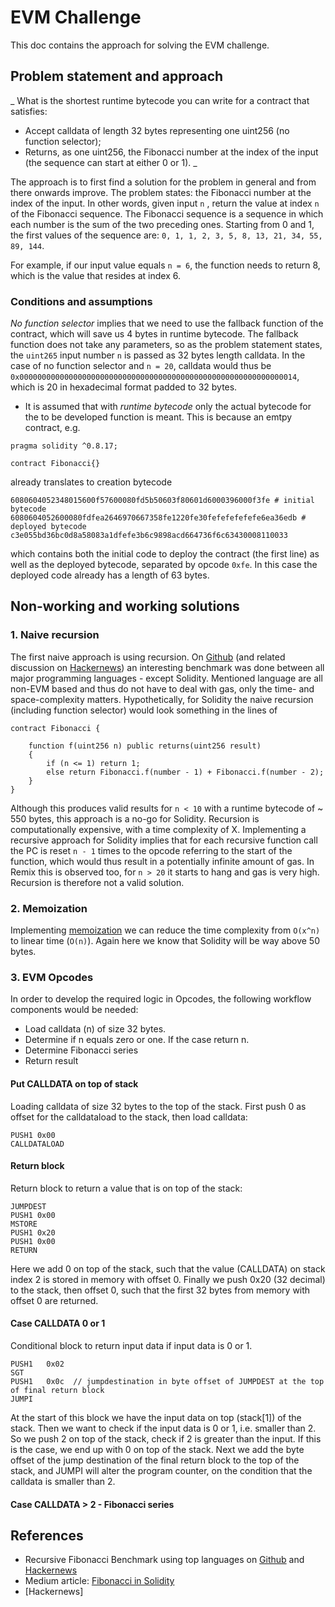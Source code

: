 # EVM Challenge

This doc contains the approach for solving the EVM challenge.

## Problem statement and approach
_
What is the shortest runtime bytecode you can write for a contract that satisfies:
- Accept calldata of length 32 bytes representing one uint256 (no function selector);
- Returns, as one uint256, the Fibonacci number at the index of the input (the sequence can start at either 0 or 1).
_

The approach is to first find a solution for the problem in general and from there onwards improve. The problem states: the Fibonacci number at the index of the input. In other words, given input `n` , return the value at index `n` of the Fibonacci sequence. The Fibonacci sequence 
is a sequence in which each number is the sum of the two preceding ones. Starting from 0 and 1, the first values of the sequence are:
`0, 1, 1, 2, 3, 5, 8, 13, 21, 34, 55, 89, 144`.

For example, if our input value equals `n = 6`, the function needs to return 8, which is the value that resides at index 6.

### Conditions and assumptions
_No function selector_ implies that we need to use the fallback function of the contract, which will save us 4 bytes in runtime bytecode. The fallback function does not take any parameters, so as the problem statement states, the `uint265` input number `n` is passed as 32 bytes length calldata. In the case of no function selector and `n = 20`, calldata would thus be
`0x00000000000000000000000000000000000000000000000000000000000014`, which is 20 in hexadecimal format padded to 32 bytes. 

- It is assumed that with _runtime bytecode_ only the actual bytecode for the to be developed function is meant. This is because an emtpy contract, e.g.
```
pragma solidity ^0.8.17;

contract Fibonacci{}
```
already translates to creation bytecode
```
6080604052348015600f57600080fd5b50603f80601d6000396000f3fe # initial bytecode 
6080604052600080fdfea2646970667358fe1220fe30fefefefefefe6ea36edb # deployed bytecode
c3e055bd36bc0d8a58083a1dfefe3b6c9898acd664736f6c63430008110033
```
which contains both the initial code to deploy the contract (the first line) as well as the deployed bytecode, separated by opcode `0xfe`. In this case the deployed code already has a length of 63 bytes.

## Non-working and working solutions

### 1. Naive recursion

The first naive approach is using recursion. On [Github](https://github.com/drujensen/fib) (and related discussion on [Hackernews](https://news.ycombinator.com/item?id=18091655)) an interesting benchmark was done between all major programming languages - except Solidity. Mentioned language are all non-EVM based and thus do not have to deal with gas, only the time- and space-complexity matters. Hypothetically, for Solidity the naive recursion (including function selector) would look something in the lines of
```
contract Fibonacci {

    function f(uint256 n) public returns(uint256 result) 
    {
        if (n <= 1) return 1;
        else return Fibonacci.f(number - 1) + Fibonacci.f(number - 2);
    }
}
```
Although this produces valid results for `n < 10` with a runtime bytecode of ~ 550 bytes, this approach is a no-go for Solidity. Recursion is computationally expensive, with a time complexity of X. Implementing a recursive approach for Solidity implies that for each recursive function call the PC is reset `n - 1` times to the opcode referring to the start of the function, which would thus result in a potentially infinite amount of gas. In Remix this is observed too, for `n > 20` it starts to hang and gas is very high. Recursion is therefore not a valid solution.

### 2. Memoization

Implementing [memoization](https://nl.wikipedia.org/wiki/Memoization) we can reduce the time complexity from `O(x^n)` to linear time (`O(n)`). Again here we know that Solidity will be way above 50 bytes.


### 3. EVM Opcodes

In order to develop the required logic in Opcodes, the following workflow components would be needed:
- Load calldata (n) of size 32 bytes.
- Determine if n equals zero or one. If the case return n.
- Determine Fibonacci series
- Return result

#### Put CALLDATA on top of stack
Loading calldata of size 32 bytes to the top of the stack. First push 0 as offset for the calldataload to the stack, then load calldata:
```
PUSH1 0x00
CALLDATALOAD
```

#### Return block
Return block to return a value that is on top of the stack:
```
JUMPDEST
PUSH1 0x00
MSTORE
PUSH1 0x20
PUSH1 0x00
RETURN
```
Here we add 0 on top of the stack, such that the value (CALLDATA) on stack index 2 is stored in memory with offset 0. Finally we push 0x20 (32 decimal) to the stack, then offset 0, such that the first 32 bytes from memory with offset 0 are returned.

#### Case CALLDATA 0 or 1
Conditional block to return input data if input data is 0 or 1. 
```
PUSH1 	0x02
SGT
PUSH1 	0x0c  // jumpdestination in byte offset of JUMPDEST at the top of final return block
JUMPI
```
At the start of this block we have the input data on top (stack[1]) of the stack. Then we want to check if the input data is 0 or 1, i.e. smaller than 2. So we push 2 on top of the stack, check if 2 is greater than the input. If this is the case, we end up with 0 on top of the stack. Next we add the byte offset of the jump destination of the final return block to the top of the stack, and JUMPI will alter the program counter, on the condition that the calldata is smaller than 2.

#### Case CALLDATA > 2 - Fibonacci series



## References

- Recursive Fibonacci Benchmark using top languages on [Github](https://github.com/drujensen/fib) and [Hackernews](https://news.ycombinator.com/item?id=18091655)
- Medium article: [Fibonacci in Solidity](https://medium.com/coinmonks/fibonacci-in-solidity-8477d907e22a)
- [Hackernews]
